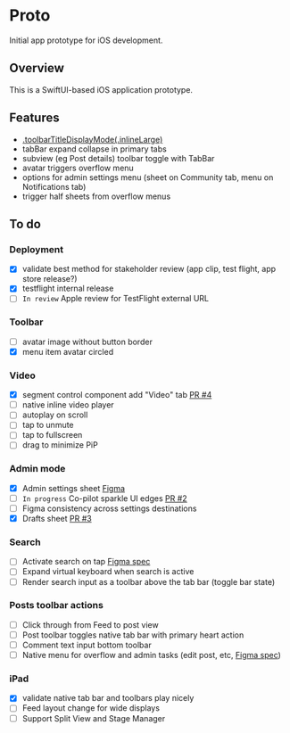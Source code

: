 # Proto

Initial app prototype for iOS development.

## Overview
This is a SwiftUI-based iOS application prototype.

## Features
- [.toolbarTitleDisplayMode(.inlineLarge)](https://developer.apple.com/documentation/swiftui/view/toolbartitledisplaymode(_:))
- tabBar expand collapse in primary tabs
- subview (eg Post details) toolbar toggle with TabBar
- avatar triggers overflow menu
- options for admin settings menu (sheet on Community tab, menu on Notifications tab)
- trigger half sheets from overflow menus

## To do
### Deployment
- [x] validate best method for stakeholder review (app clip, test flight, app store release?)
- [x] testflight internal release
- [ ] `In review` Apple review for TestFlight external URL

### Toolbar
- [ ] avatar image without button border
- [x] menu item avatar circled

### Video
- [x] segment control component add "Video" tab [PR #4](https://github.com/DaveDesigner/proto/pull/4)
- [ ] native inline video player
- [ ] autoplay on scroll
- [ ] tap to unmute
- [ ] tap to fullscreen
- [ ] drag to minimize PiP

### Admin mode
- [x] Admin settings sheet [Figma](https://www.figma.com/design/H6KATGFhQ5fAOsegREtzBg/Circle-4.0-Mobile?node-id=2040-53037&t=Kcwlyc56hddeSD0c-1)
- [ ] `In progress` Co-pilot sparkle UI edges [PR #2](https://github.com/DaveDesigner/proto/pull/2)
- [ ] Figma consistency across settings destinations
- [x] Drafts sheet [PR #3](https://github.com/DaveDesigner/proto/pull/3)

### Search
- [ ] Activate search on tap [Figma spec](https://www.figma.com/design/NdwIk4iFCNFsrBOA1I2S2b/%F0%9F%93%90-Mobile-Build?node-id=26801-116894&t=GwwykqKG33UxJcNw-1)
- [ ] Expand virtual keyboard when search is active
- [ ] Render search input as a toolbar above the tab bar (toggle bar state)

### Posts toolbar actions
- [ ] Click through from Feed to post view
- [ ] Post toolbar toggles native tab bar with primary heart action
- [ ] Comment text input bottom toolbar
- [ ] Native menu for overflow and admin tasks (edit post, etc, [Figma spec](https://www.figma.com/design/W7x7IvJBDsSw43zcIKMJeR/%E2%9D%96-Mobile-Design-System?node-id=12807-69973&t=wAl175S4870CppoP-1))

### iPad
- [x] validate native tab bar and toolbars play nicely
- [ ] Feed layout change for wide displays
- [ ] Support Split View and Stage Manager